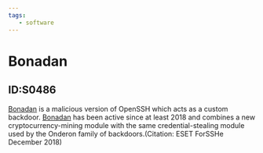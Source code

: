 ```yaml
---
tags:
   - software
---
```

# Bonadan
## ID:S0486
[Bonadan](software/S0486) is a malicious version of OpenSSH which acts as a custom backdoor. [Bonadan](software/S0486) has been active since at least 2018 and combines a new cryptocurrency-mining module with the same credential-stealing module used by the Onderon family of backdoors.(Citation: ESET ForSSHe December 2018)
